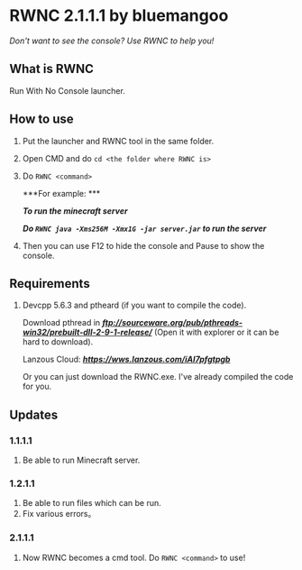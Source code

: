 # RWNC 2.1.1.1 by bluemangoo
*Don't want to see the console? Use RWNC to help you!*
## What is RWNC
Run With No Console launcher.
## How to use
1. Put the launcher and RWNC tool in the same folder.

2. Open CMD and do `cd <the folder where RWNC is>`

3. Do `RWNC <command>`

   ***For example: ***
   
   ***To run the minecraft server***
   
   ***Do `RWNC java -Xms256M -Xmx1G -jar server.jar` to run the server***

4. Then you can use F12 to hide the console and Pause to show the console.
## Requirements
1. Devcpp 5.6.3 and ptheard (if you want to compile the code).

   Download pthread in ***ftp://sourceware.org/pub/pthreads-win32/prebuilt-dll-2-9-1-release/***  (Open it with explorer or it can be hard to download).
   
   Lanzous Cloud: ***https://wws.lanzous.com/iAI7pfgtpgb***

   Or you can just download the RWNC.exe. I've already compiled the code for you.
## Updates
### 1.1.1.1
1. Be able to run Minecraft server.
### 1.2.1.1
1. Be able to run files which can be run.
2. Fix various errors。
### 2.1.1.1
1. Now RWNC becomes a cmd tool. Do `RWNC <command>` to use!
